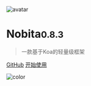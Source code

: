 
![avatar](https://api.iamtang.com/images/nobita_logo.png)

# Nobita<small>0.8.3</small>

> 一款基于Koa的轻量级框架

[GitHub](https://github.com/iamtang/nobita)
[开始使用](#Nobita是什么)

![color](#f2f2f2)
